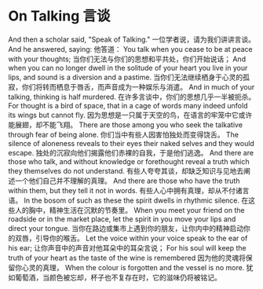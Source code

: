 # On Talking 言谈

And then a scholar said, "Speak of Talking."
一位学者说，请为我们讲讲言谈。
And he answered, saying:
他答道：
You talk when you cease to be at peace with your thoughts;
当你们无法与你们的思想和平共处，你们开始说话；
And when you can no longer dwell in the solitude of your heart you live in your lips, and sound is a diversion and a pastime.
当你们无法继续栖身于心灵的孤寂，你们将转而栖息于唇舌，而声音成为一种娱乐与消遣。
And in much of your talking, thinking is half murdered.
在许多言谈中，你们的思想几乎一半被扼杀。
For thought is a bird of space, that in a cage of words many indeed unfold its wings but cannot fly.
因为思想是一只属于天空的鸟，在语言的牢笼中它或许能展翅，却不能飞翔。
There are those among you who seek the talkative through fear of being alone.
你们当中有些人因害怕独处而变得饶舌。
The silence of aloneness reveals to their eyes their naked selves and they would escape.
独处的沉寂向他们揭露他们赤裸的自我，于是他们逃逸。
And there are those who talk, and without knowledge or forethought reveal a truth which they themselves do not understand.
有些人夸夸其谈，却缺乏知识与见地去阐述一个他们自己并不理解的真理。
And there are those who have the truth within them, but they tell it not in words.
有些人心中拥有真理，却从不付诸言语。
In the bosom of such as these the spirit dwells in rhythmic silence.
在这些人的胸中，精神生活在沉默的节奏里。
When you meet your friend on the roadside or in the market place, let the spirit in you move your lips and direct your tongue.
当你在路边或集市上遇到你的朋友，让你内中的精神启动你的双唇，引导你的喉舌。
Let the voice within your voice speak to the ear of his ear;
让你声音中的声音对他耳朵中的耳朵言说；
For his soul will keep the truth of your heart as the taste of the wine is remembered
因为他的灵魂将保留你心灵的真理，
When the colour is forgotten and the vessel is no more.
犹如葡萄酒，当颜色被忘却，杯子也不复存在时，它的滋味仍将被铭记。